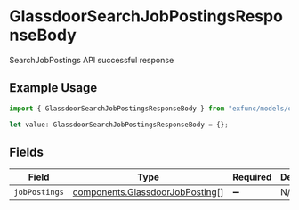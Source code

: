 # GlassdoorSearchJobPostingsResponseBody

SearchJobPostings API successful response

## Example Usage

```typescript
import { GlassdoorSearchJobPostingsResponseBody } from "exfunc/models/operations";

let value: GlassdoorSearchJobPostingsResponseBody = {};
```

## Fields

| Field                                                                              | Type                                                                               | Required                                                                           | Description                                                                        |
| ---------------------------------------------------------------------------------- | ---------------------------------------------------------------------------------- | ---------------------------------------------------------------------------------- | ---------------------------------------------------------------------------------- |
| `jobPostings`                                                                      | [components.GlassdoorJobPosting](../../models/components/glassdoorjobposting.md)[] | :heavy_minus_sign:                                                                 | N/A                                                                                |